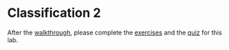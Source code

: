 # Classification 2

After the [walkthrough]([Walkthrough/walkthrough_class1.ipynb](https://github.com/michalis0/Business-Intelligence-and-Analytics/blob/master/labs/11%20-%20Classification%202/Walkthrough/walkthrough.ipynb)), please complete the [exercises](https://github.com/michalis0/Business-Intelligence-and-Analytics/blob/master/labs/11%20-%20Classification%202/Exercises/classification_2.ipynb) and the [quiz](https://moodle.unil.ch/mod/quiz/view.php?id=1895914) for this lab.
